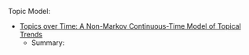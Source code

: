 Topic Model:


- [Topics over Time: A Non-Markov Continuous-Time Model of Topical Trends](tot-kdd06.pdf)
  - Summary:
